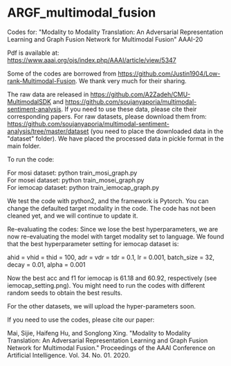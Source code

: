 # ARGF_multimodal_fusion
Codes for: "Modality to Modality Translation: An Adversarial Representation Learning and Graph Fusion Network for Multimodal Fusion" AAAI-20

Pdf is available at: https://www.aaai.org/ojs/index.php/AAAI/article/view/5347


Some of the codes are borrowed from https://github.com/Justin1904/Low-rank-Multimodal-Fusion. We thank very much for their sharing.


The raw data are released in https://github.com/A2Zadeh/CMU-MultimodalSDK and  https://github.com/soujanyaporia/multimodal-sentiment-analysis. If you need to use these data, please cite their corresponding papers. For raw datasets, please download them from: https://github.com/soujanyaporia/multimodal-sentiment-analysis/tree/master/dataset (you need to place the downloaded data in the "dataset" folder). We have placed the processed data in pickle format in the main folder.

To run the code: 

For mosi dataset: python train_mosi_graph.py  
For mosei dataset: python train_mosei_graph.py     
For iemocap dataset: python train_iemocap_graph.py  

We test the code with python2, and the framework is Pytorch. You can change the defaulted target modality in the code. The code has not been cleaned yet, and we will continue to update it.

Re-evaluating the codes:
Since we lose the best hyperparameters, we are now re-evaluating the model with target modality set to language. We found that the best hyperparameter setting for iemocap dataset is:

ahid = vhid = thid = 100, adr = vdr = tdr = 0.1, lr = 0.001, batch_size = 32, decay = 0.01, alpha = 0.001

Now the best acc and f1 for iemocap is 61.18 and 60.92, respectively (see iemocap_setting.png). You might need to run the codes with different random seeds to obtain the best results.

For the other datasets, we will upload the hyper-parameters soon.

If you need to use the codes, please cite our paper:

Mai, Sijie, Haifeng Hu, and Songlong Xing. "Modality to Modality Translation: An Adversarial Representation Learning and Graph Fusion Network for Multimodal Fusion." Proceedings of the AAAI Conference on Artificial Intelligence. Vol. 34. No. 01. 2020.

